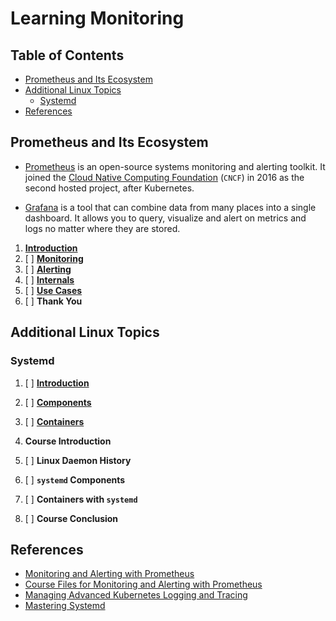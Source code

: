# Learning Monitoring

## Table of Contents

<!-- START doctoc generated TOC please keep comment here to allow auto update -->
<!-- DON'T EDIT THIS SECTION, INSTEAD RE-RUN doctoc TO UPDATE -->

- [Prometheus and Its Ecosystem](#prometheus-and-its-ecosystem)
- [Additional Linux Topics](#additional-linux-topics)
  - [Systemd](#systemd)
- [References](#references)

<!-- END doctoc generated TOC please keep comment here to allow auto update -->

## Prometheus and Its Ecosystem

- [Prometheus](https://prometheus.io)
  is an open-source systems monitoring and alerting toolkit.
  It joined the [Cloud Native Computing Foundation](https://www.cncf.io/) (`CNCF`)
  in 2016 as the second hosted project, after Kubernetes.

- [Grafana](https://grafana.com)
  is a tool that can combine data from many places into a single dashboard.
  It allows you to query, visualize and alert on metrics and logs no matter where they are stored.

1. [**Introduction**](prometheus-introduction/README.md)
1. [ ] [**Monitoring**](prometheus-monitoring/README.md)
1. [ ] [**Alerting**](prometheus-alerting/README.md)
1. [ ] [**Internals**](prometheus-internals/README.md)
1. [ ] [**Use Cases**](prometheus-use-cases/README.md)
1. [ ] **Thank You**

## Additional Linux Topics

### Systemd

1. [ ] [**Introduction**](systemd-introduction/README.md)
1. [ ] [**Components**](systemd-components/README.md)
1. [ ] [**Containers**](systemd-containers/README.md)

1. **Course Introduction**
1. [ ] **Linux Daemon History**
1. [ ] **`systemd` Components**
1. [ ] **Containers with `systemd`**
1. [ ] **Course Conclusion**

## References

- [Monitoring and Alerting with Prometheus](https://www.udemy.com/course/monitoring-and-alerting-with-prometheus)
- [Course Files for Monitoring and Alerting with Prometheus](https://github.com/in4it/prometheus-course)
- [Managing Advanced Kubernetes Logging and Tracing](https://app.pluralsight.com/library/courses/managing-advanced-kubernetes-logging-tracing/table-of-contents)
- [Mastering Systemd](https://linuxacademy.com/cp/modules/view/id/171)
